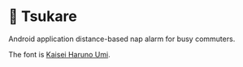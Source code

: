 # 🚈 Tsukare

Android application distance-based nap alarm for busy commuters.

The font is [Kaisei Haruno Umi](https://fonts.google.com/specimen/Kaisei+HarunoUmi).

